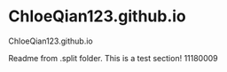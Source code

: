 # ChloeQian123.github.io
ChloeQian123.github.io

Readme from .split folder.
This is a test section! 11180009
